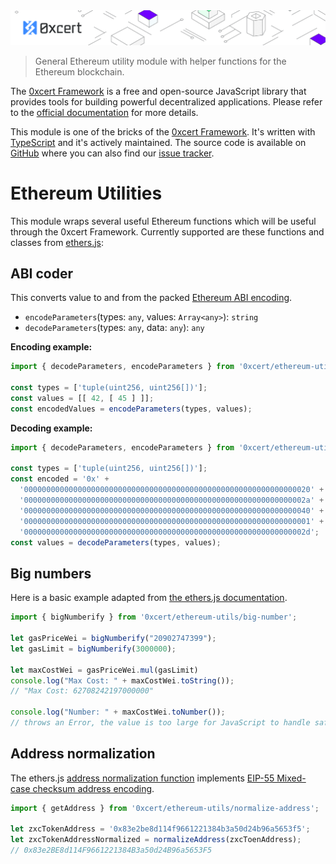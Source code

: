 <img src="https://github.com/0xcert/framework/raw/master/assets/cover-sub.png" />

> General Ethereum utility module with helper functions for the Ethereum blockchain.

The [0xcert Framework](https://docs.0xcert.org) is a free and open-source JavaScript library that provides tools for building powerful decentralized applications. Please refer to the [official documentation](https://docs.0xcert.org) for more details.

This module is one of the bricks of the [0xcert Framework](https://docs.0xcert.org). It's written with [TypeScript](https://www.typescriptlang.org) and it's actively maintained. The source code is available on [GitHub](https://github.com/0xcert/framework) where you can also find our [issue tracker](https://github.com/0xcert/framework/issues).

# Ethereum Utilities

This module wraps several useful Ethereum functions which will be useful through the 0xcert Framework. Currently supported are these functions and classes from [ethers.js](https://github.com/ethers-io/ethers.js):

## ABI coder

This converts value to and from the packed [Ethereum ABI encoding](https://solidity.readthedocs.io/en/develop/abi-spec.html#formal-specification-of-the-encoding).

* `encodeParameters`(types: `any`, values: `Array<any>`): `string`
* `decodeParameters`(types: `any`, data: `any`): `any`

**Encoding example:**

```ts
import { decodeParameters, encodeParameters } from '0xcert/ethereum-utils/abi';

const types = ['tuple(uint256, uint256[])'];
const values = [[ 42, [ 45 ] ]];
const encodedValues = encodeParameters(types, values);
```

**Decoding example:**

```ts
import { decodeParameters, encodeParameters } from '0xcert/ethereum-utils/abi';

const types = ['tuple(uint256, uint256[])'];
const encoded = '0x' +
  '0000000000000000000000000000000000000000000000000000000000000020' +
  '000000000000000000000000000000000000000000000000000000000000002a' +
  '0000000000000000000000000000000000000000000000000000000000000040' +
  '0000000000000000000000000000000000000000000000000000000000000001' +
  '000000000000000000000000000000000000000000000000000000000000002d';
const values = decodeParameters(types, values);
```

## Big numbers

Here is a basic example adapted from [the ethers.js documentation](https://docs.ethers.io/ethers.js/html/api-utils.html?highlight=bignumberify#big-numbers).

```ts
import { bigNumberify } from '0xcert/ethereum-utils/big-number';

let gasPriceWei = bigNumberify("20902747399");
let gasLimit = bigNumberify(3000000);

let maxCostWei = gasPriceWei.mul(gasLimit)
console.log("Max Cost: " + maxCostWei.toString());
// "Max Cost: 62708242197000000"

console.log("Number: " + maxCostWei.toNumber());
// throws an Error, the value is too large for JavaScript to handle safely
```

## Address normalization

The ethers.js [address normalization function](https://docs.ethers.io/ethers.js/html/api-utils.html?highlight=getaddress#addresses) implements [EIP-55 Mixed-case checksum address encoding](https://eips.ethereum.org/EIPS/eip-55).


```ts
import { getAddress } from '0xcert/ethereum-utils/normalize-address';

let zxcTokenAddress = '0x83e2be8d114f9661221384b3a50d24b96a5653f5';
let zxcTokenAddressNormalized = normalizeAddress(zxcToenAddress);
// 0x83e2BE8d114F9661221384B3a50d24B96a5653F5
```